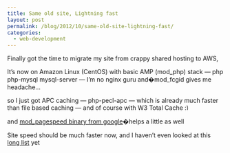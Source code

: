 ```yaml
---
title: Same old site, Lightning fast
layout: post
permalink: /blog/2012/10/same-old-site-lightning-fast/
categories:
  - web-development
---
```

Finally got the time to migrate my site from crappy shared hosting to AWS,

It&#8217;s now on Amazon Linux (CentOS) with basic AMP (mod\_php) stack &#8212; php php-mysql mysql-server &#8212; I&#8217;m no nginx guru and�mod\_fcgid gives me headache&#8230;

so I just got APC caching &#8212; php-pecl-apc &#8212; which is already much faster than file based caching &#8212; and of course with W3 Total Cache <img src="http://i1.wp.com/ycfreeman.com/wp-includes/images/smilies/simple-smile.png?w=660" alt=":)" class="wp-smiley" style="height: 1em; max-height: 1em;" data-recalc-dims="1" />

and [mod_pagespeed binary from google](https://developers.google.com/speed/docs/mod_pagespeed/download)�helps a little as well

Site speed should be much faster now, and I haven&#8217;t even looked at this [long list](http://codex.wordpress.org/WordPress_Optimization) yet

&nbsp;
